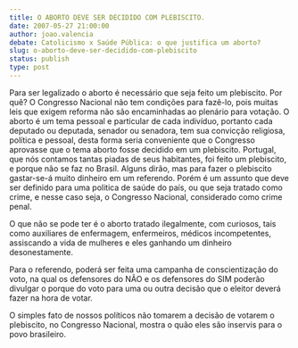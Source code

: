 ```yaml
---
title: O ABORTO DEVE SER DECIDIDO COM PLEBISCITO. 
date: 2007-05-27 21:00:00
author: joao.valencia
debate: Catolicismo x Saúde Pública: o que justifica um aborto?
slug: o-aborto-deve-ser-decidido-com-plebiscito
status: publish 
type: post
---
```


Para ser legalizado o aborto é necessário que seja feito um plebiscito. Por quê? O Congresso Nacional não tem condições para fazê-lo, pois muitas leis que exigem reforma não são encaminhadas ao plenário para votação. O aborto é um tema pessoal e particular de cada indivíduo, portanto cada deputado ou deputada, senador ou senadora, tem sua convicção religiosa, política e pessoal, desta forma seria conveniente que o Congresso aprovasse que o tema aborto fosse decidido em um plebiscito. Portugal, que nós contamos tantas piadas de seus habitantes, foi feito um plebiscito, e porque não se faz no Brasil. Alguns dirão, mas para fazer o plebiscito gastar-se-á muito dinheiro em um referendo. Porém é um assunto que deve ser definido para uma politica de saúde do país, ou que seja tratado como crime, e nesse caso seja, o Congresso Nacional, considerado como crime penal.  

O que não se pode ter é o aborto tratado ilegalmente, com curiosos, tais como auxiliares de enfermagem, enfermeiros, médicos incompetentes, assiscando a vida de mulheres e eles ganhando um dinheiro desonestamente.  

Para o referendo, poderá ser feita uma campanha de conscientização do voto, na qual os defensores do NÃO e os defensores do SIM poderão divulgar o porque do voto para uma ou outra decisão que o eleitor deverá fazer na hora de votar.  

O simples fato de nossos políticos não tomarem a decisão de votarem o plebiscito, no Congresso Nacional, mostra o quão eles são inservis para o povo brasileiro.   

